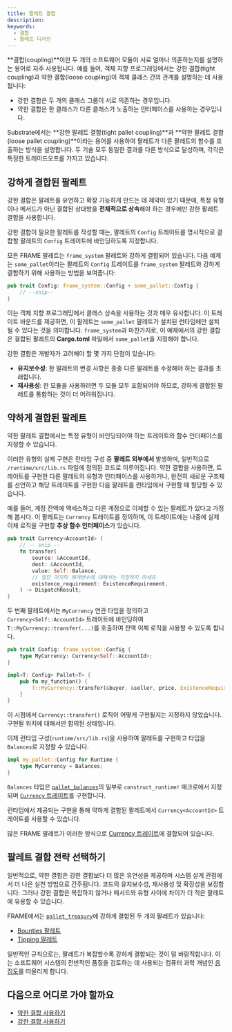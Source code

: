 ```yaml
---
title: 팔레트 결합
description:
keywords:
  - 결합
  - 팔레트 디자인
---
```


**결합(coupling)**이란 두 개의 소프트웨어 모듈이 서로 얼마나 의존하는지를 설명하는 용어로 자주 사용됩니다.
예를 들어, 객체 지향 프로그래밍에서는 강한 결합(tight coupling)과 약한 결합(loose coupling)이 객체 클래스 간의 관계를 설명하는 데 사용됩니다:

- 강한 결합은 두 개의 클래스 그룹이 서로 의존하는 경우입니다.
- 약한 결합은 한 클래스가 다른 클래스가 노출하는 인터페이스를 사용하는 경우입니다.

Substrate에서는 **강한 팔레트 결합(tight pallet coupling)**과 **약한 팔레트 결합(loose pallet coupling)**이라는 용어를 사용하여 팔레트가 다른 팔레트의 함수를 호출하는 방식을 설명합니다.
두 기술 모두 동일한 결과를 다른 방식으로 달성하며, 각각은 특정한 트레이드오프를 가지고 있습니다.

## 강하게 결합된 팔레트

강한 결합은 팔레트를 유연하고 확장 가능하게 만드는 데 제약이 있기 때문에, 특정 유형이나 메서드가 아닌 결합된 상대방을 **전체적으로 상속**해야 하는 경우에만 강한 팔레트 결합을 사용합니다.

강한 결합이 필요한 팔레트를 작성할 때는, 팔레트의 `Config` 트레이트를 명시적으로 결합할 팔레트의 `Config` 트레이트에 바인딩하도록 지정합니다.

모든 FRAME 팔레트는 `frame_system` 팔레트와 강하게 결합되어 있습니다.
다음 예제는 `some_pallet`이라는 팔레트의 `Config` 트레이트를 `frame_system` 팔레트와 강하게 결합하기 위해 사용하는 방법을 보여줍니다:

```rust
pub trait Config: frame_system::Config + some_pallet::Config {
    // --snip--
}
```

이는 객체 지향 프로그래밍에서 클래스 상속을 사용하는 것과 매우 유사합니다.
이 트레이트 바운드를 제공하면, 이 팔레트는 `some_pallet` 팔레트가 설치된 런타임에만 설치될 수 있다는 것을 의미합니다.
`frame_system`과 마찬가지로, 이 예제에서의 강한 결합은 결합된 팔레트의 **Cargo.toml** 파일에서 `some_pallet`을 지정해야 합니다.

강한 결합은 개발자가 고려해야 할 몇 가지 단점이 있습니다:

- **유지보수성**: 한 팔레트의 변경 사항은 종종 다른 팔레트를 수정해야 하는 결과를 초래합니다.
- **재사용성**: 한 모듈을 사용하려면 두 모듈 모두 포함되어야 하므로, 강하게 결합된 팔레트를 통합하는 것이 더 어려워집니다.

## 약하게 결합된 팔레트

약한 팔레트 결합에서는 특정 유형이 바인딩되어야 하는 트레이트와 함수 인터페이스를 지정할 수 있습니다.

이러한 유형의 실제 구현은 런타임 구성 중 **팔레트 외부에서** 발생하며, 일반적으로 `/runtime/src/lib.rs` 파일에 정의된 코드로 이루어집니다. 약한 결합을 사용하면, 트레이트를 구현한 다른 팔레트의 유형과 인터페이스를 사용하거나, 완전히 새로운 구조체를 선언하고 해당 트레이트를 구현한 다음 팔레트를 런타임에서 구현할 때 할당할 수 있습니다.

예를 들어, 계정 잔액에 액세스하고 다른 계정으로 이체할 수 있는 팔레트가 있다고 가정해 봅시다.
이 팔레트는 `Currency` 트레이트를 정의하며, 이 트레이트에는 나중에 실제 이체 로직을 구현할 **추상 함수 인터페이스**가 있습니다.

```rust
pub trait Currency<AccountId> {
    // -- snip --
    fn transfer(
        source: &AccountId,
        dest: &AccountId,
        value: Self::Balance,
        // 일단 마지막 매개변수에 대해서는 걱정하지 마세요
        existence_requirement: ExistenceRequirement,
    ) -> DispatchResult;
}
```

두 번째 팔레트에서는 `MyCurrency` 연관 타입을 정의하고 `Currency<Self::AccountId>` 트레이트에 바인딩하여 `T::MyCurrency::transfer(...)`를 호출하여 잔액 이체 로직을 사용할 수 있도록 합니다.

```rust
pub trait Config: frame_system::Config {
    type MyCurrency: Currency<Self::AccountId>;
}

impl<T: Config> Pallet<T> {
    pub fn my_function() {
        T::MyCurrency::transfer(&buyer, &seller, price, ExistenceRequirement::KeepAlive)?;
    }
}
```

이 시점에서 `Currency::transfer()` 로직이 어떻게 구현될지는 지정하지 않았습니다.
구현될 위치에 대해서만 합의된 상태입니다.

이제 런타임 구성(`runtime/src/lib.rs`)을 사용하여 팔레트를 구현하고 타입을 `Balances`로 지정할 수 있습니다.

```rust
impl my_pallet::Config for Runtime {
    type MyCurrency = Balances;
}
```

`Balances` 타입은 [`pallet_balances`](https://paritytech.github.io/substrate/master/pallet_balances/index.html)의 일부로 `construct_runtime!` 매크로에서 지정되며 [`Currency` 트레이트](https://paritytech.github.io/substrate/master/pallet_balances/index.html#implementations-1)를 구현합니다.

런타임에서 제공되는 구현을 통해 약하게 결합된 팔레트에서 `Currency<AccountId>` 트레이트를 사용할 수 있습니다.

많은 FRAME 팔레트가 이러한 방식으로 [Currency 트레이트](https://paritytech.github.io/substrate/master/frame_support/traits/tokens/currency/trait.Currency.html)에 결합되어 있습니다.

## 팔레트 결합 전략 선택하기

일반적으로, 약한 결합은 강한 결합보다 더 많은 유연성을 제공하며 시스템 설계 관점에서 더 나은 실천 방법으로 간주됩니다.
코드의 유지보수성, 재사용성 및 확장성을 보장합니다.
그러나 강한 결합은 복잡하지 않거나 메서드와 유형 사이에 차이가 더 적은 팔레트에 유용할 수 있습니다.

FRAME에서는 [`pallet_treasury`](https://github.com/paritytech/polkadot-sdk/tree/master/substrate/frame/treasury)에 강하게 결합된 두 개의 팔레트가 있습니다:

- [Bounties 팔레트](https://github.com/paritytech/polkadot-sdk/tree/master/substrate/frame/bounties)
- [Tipping 팔레트](https://github.com/paritytech/polkadot-sdk/tree/master/substrate/frame/tips)

일반적인 규칙으로는, 팔레트가 복잡할수록 강하게 결합되는 것이 덜 바람직합니다.
이는 소프트웨어 시스템의 전반적인 품질을 검토하는 데 사용되는 컴퓨터 과학 개념인 [응집도](<https://en.wikipedia.org/wiki/Cohesion_(computer_science)>)를 떠올리게 합니다.

## 다음으로 어디로 가야 할까요

- [약한 결합 사용하기](/reference/how-to-guides/pallet-design/use-loose-coupling/)
- [강한 결합 사용하기](/reference/how-to-guides/pallet-design/use-tight-coupling/)